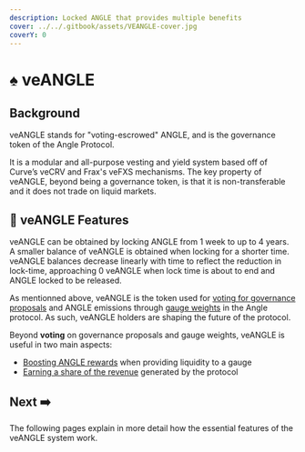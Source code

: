 ```yaml
---
description: Locked ANGLE that provides multiple benefits
cover: ../../.gitbook/assets/VEANGLE-cover.jpg
coverY: 0
---
```


# ♠ veANGLE

## Background

veANGLE stands for "voting-escrowed" ANGLE, and is the governance token of the Angle Protocol.

It is a modular and all-purpose vesting and yield system based off of Curve’s veCRV and Frax's veFXS mechanisms. The key property of veANGLE, beyond being a governance token, is that it is non-transferable and it does not trade on liquid markets.

## 🧾 veANGLE Features

veANGLE can be obtained by locking ANGLE from 1 week to up to 4 years. A smaller balance of veANGLE is obtained when locking for a shorter time. veANGLE balances decrease linearly with time to reflect the reduction in lock-time, approaching 0 veANGLE when lock time is about to end and ANGLE locked to be released.

As mentionned above, veANGLE is the token used for [voting for governance proposals](../angle-dao.md) and ANGLE emissions through [gauge weights](gauges.md) in the Angle protocol. As such, veANGLE holders are shaping the future of the protocol.

Beyond **voting** on governance proposals and gauge weights, veANGLE is useful in two main aspects:

* [Boosting ANGLE rewards](boost.md) when providing liquidity to a gauge
* [Earning a share of the revenue](../veangle/interest.md) generated by the protocol

## Next ➡️

The following pages explain in more detail how the essential features of the veANGLE system work.
